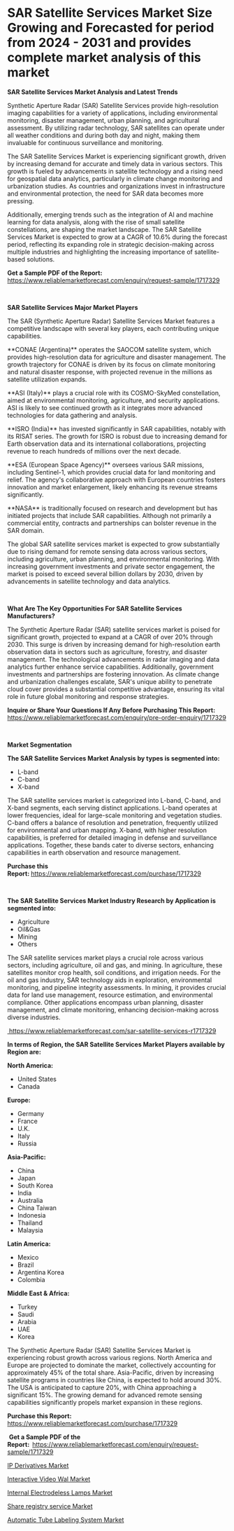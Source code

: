 <p><h1>SAR Satellite Services Market Size Growing and Forecasted for period from 2024 - 2031 and provides complete market analysis of this market</h1></p><p><strong>SAR Satellite Services Market Analysis and Latest Trends</strong></p>
<p><p>Synthetic Aperture Radar (SAR) Satellite Services provide high-resolution imaging capabilities for a variety of applications, including environmental monitoring, disaster management, urban planning, and agricultural assessment. By utilizing radar technology, SAR satellites can operate under all weather conditions and during both day and night, making them invaluable for continuous surveillance and monitoring.</p><p>The SAR Satellite Services Market is experiencing significant growth, driven by increasing demand for accurate and timely data in various sectors. This growth is fueled by advancements in satellite technology and a rising need for geospatial data analytics, particularly in climate change monitoring and urbanization studies. As countries and organizations invest in infrastructure and environmental protection, the need for SAR data becomes more pressing.</p><p>Additionally, emerging trends such as the integration of AI and machine learning for data analysis, along with the rise of small satellite constellations, are shaping the market landscape. The SAR Satellite Services Market is expected to grow at a CAGR of 10.6% during the forecast period, reflecting its expanding role in strategic decision-making across multiple industries and highlighting the increasing importance of satellite-based solutions.</p></p>
<p><strong>Get a Sample PDF of the Report:&nbsp;</strong> <a href="https://www.reliablemarketforecast.com/enquiry/request-sample/1717329?utm_campaign=1102&utm_medium=2&utm_source=Github&utm_content=ia&utm_term=14102024&utm_id=sar-satellite-services">https://www.reliablemarketforecast.com/enquiry/request-sample/1717329</a></p>
<p>&nbsp;</p>
<p><strong>SAR Satellite Services Major Market Players</strong></p>
<p><p>The SAR (Synthetic Aperture Radar) Satellite Services Market features a competitive landscape with several key players, each contributing unique capabilities. </p><p>**CONAE (Argentina)** operates the SAOCOM satellite system, which provides high-resolution data for agriculture and disaster management. The growth trajectory for CONAE is driven by its focus on climate monitoring and natural disaster response, with projected revenue in the millions as satellite utilization expands.</p><p>**ASI (Italy)** plays a crucial role with its COSMO-SkyMed constellation, aimed at environmental monitoring, agriculture, and security applications. ASI is likely to see continued growth as it integrates more advanced technologies for data gathering and analysis.</p><p>**ISRO (India)** has invested significantly in SAR capabilities, notably with its RISAT series. The growth for ISRO is robust due to increasing demand for Earth observation data and its international collaborations, projecting revenue to reach hundreds of millions over the next decade.</p><p>**ESA (European Space Agency)** oversees various SAR missions, including Sentinel-1, which provides crucial data for land monitoring and relief. The agency's collaborative approach with European countries fosters innovation and market enlargement, likely enhancing its revenue streams significantly.</p><p>**NASA** is traditionally focused on research and development but has initiated projects that include SAR capabilities. Although not primarily a commercial entity, contracts and partnerships can bolster revenue in the SAR domain.</p><p>The global SAR satellite services market is expected to grow substantially due to rising demand for remote sensing data across various sectors, including agriculture, urban planning, and environmental monitoring. With increasing government investments and private sector engagement, the market is poised to exceed several billion dollars by 2030, driven by advancements in satellite technology and data analytics.</p></p>
<p>&nbsp;</p>
<p><strong>What Are The Key Opportunities For SAR Satellite Services Manufacturers?</strong></p>
<p><p>The Synthetic Aperture Radar (SAR) satellite services market is poised for significant growth, projected to expand at a CAGR of over 20% through 2030. This surge is driven by increasing demand for high-resolution earth observation data in sectors such as agriculture, forestry, and disaster management. The technological advancements in radar imaging and data analytics further enhance service capabilities. Additionally, government investments and partnerships are fostering innovation. As climate change and urbanization challenges escalate, SAR's unique ability to penetrate cloud cover provides a substantial competitive advantage, ensuring its vital role in future global monitoring and response strategies.</p></p>
<p><strong>Inquire or Share Your Questions If Any Before Purchasing This Report:</strong> <a href="https://www.reliablemarketforecast.com/enquiry/pre-order-enquiry/1717329?utm_campaign=1102&utm_medium=2&utm_source=Github&utm_content=ia&utm_term=14102024&utm_id=sar-satellite-services">https://www.reliablemarketforecast.com/enquiry/pre-order-enquiry/1717329</a></p>
<p>&nbsp;</p>
<p><strong>Market Segmentation</strong></p>
<p><strong>The SAR Satellite Services Market Analysis by types is segmented into:</strong></p>
<p><ul><li>L-band</li><li>C-band</li><li>X-band</li></ul></p>
<p><p>The SAR satellite services market is categorized into L-band, C-band, and X-band segments, each serving distinct applications. L-band operates at lower frequencies, ideal for large-scale monitoring and vegetation studies. C-band offers a balance of resolution and penetration, frequently utilized for environmental and urban mapping. X-band, with higher resolution capabilities, is preferred for detailed imaging in defense and surveillance applications. Together, these bands cater to diverse sectors, enhancing capabilities in earth observation and resource management.</p></p>
<p><strong>Purchase this Report:&nbsp;</strong><a href="https://www.reliablemarketforecast.com/purchase/1717329?utm_campaign=1102&utm_medium=2&utm_source=Github&utm_content=ia&utm_term=14102024&utm_id=sar-satellite-services">https://www.reliablemarketforecast.com/purchase/1717329</a></p>
<p>&nbsp;</p>
<p><strong>The SAR Satellite Services Market Industry Research by Application is segmented into:</strong></p>
<p><ul><li>Agriculture</li><li>Oil&Gas</li><li>Mining</li><li>Others</li></ul></p>
<p><p>The SAR satellite services market plays a crucial role across various sectors, including agriculture, oil and gas, and mining. In agriculture, these satellites monitor crop health, soil conditions, and irrigation needs. For the oil and gas industry, SAR technology aids in exploration, environmental monitoring, and pipeline integrity assessments. In mining, it provides crucial data for land use management, resource estimation, and environmental compliance. Other applications encompass urban planning, disaster management, and climate monitoring, enhancing decision-making across diverse industries.</p></p>
<p><a href="https://www.reliablemarketforecast.com/sar-satellite-services-r1717329?utm_campaign=1102&utm_medium=2&utm_source=Github&utm_content=ia&utm_term=14102024&utm_id=sar-satellite-services">&nbsp;https://www.reliablemarketforecast.com/sar-satellite-services-r1717329</a></p>
<p><strong>In terms of Region, the SAR Satellite Services Market Players available by Region are:</strong></p>
<p>
    <p> <strong> North America: </strong>
        <ul>
            <li>United States</li>
            <li>Canada</li>
        </ul>
        </p> 
    <p> <strong> Europe: </strong>
        <ul>
            <li>Germany</li>
            <li>France</li>
            <li>U.K.</li>
            <li>Italy</li>
            <li>Russia</li>
        </ul>
        </p> 
    <p> <strong> Asia-Pacific: </strong>
        <ul>
            <li>China</li>
            <li>Japan</li>
            <li>South Korea</li>
            <li>India</li>
            <li>Australia</li>
            <li>China Taiwan</li>
            <li>Indonesia</li>
            <li>Thailand</li>
            <li>Malaysia</li>
        </ul>
        </p> 
    <p> <strong> Latin America: </strong>
        <ul>
            <li>Mexico</li>
            <li>Brazil</li>
            <li>Argentina Korea</li>
            <li>Colombia</li>
        </ul>
        </p> 
    <p> <strong> Middle East & Africa: </strong>
        <ul>
            <li>Turkey</li>
            <li>Saudi</li>
            <li>Arabia</li>
            <li>UAE</li>
            <li>Korea</li>
        </ul>
    </p>
    </p>
<p><p>The Synthetic Aperture Radar (SAR) Satellite Services Market is experiencing robust growth across various regions. North America and Europe are projected to dominate the market, collectively accounting for approximately 45% of the total share. Asia-Pacific, driven by increasing satellite programs in countries like China, is expected to hold around 30%. The USA is anticipated to capture 20%, with China approaching a significant 15%. The growing demand for advanced remote sensing capabilities significantly propels market expansion in these regions.</p></p>
<p><strong>Purchase this Report: </strong><a href="https://www.reliablemarketforecast.com/purchase/1717329?utm_campaign=1102&utm_medium=2&utm_source=Github&utm_content=ia&utm_term=14102024&utm_id=sar-satellite-services">https://www.reliablemarketforecast.com/purchase/1717329</a></p>
<p>&nbsp;<strong>Get a Sample PDF of the Report:&nbsp;&nbsp;</strong><a href="https://www.reliablemarketforecast.com/enquiry/request-sample/1717329?utm_campaign=1102&utm_medium=2&utm_source=Github&utm_content=ia&utm_term=14102024&utm_id=sar-satellite-services">https://www.reliablemarketforecast.com/enquiry/request-sample/1717329</a></p>
<p><strong></strong></p>
<p><p><a href="https://www.linkedin.com/pulse/global-ip-derivatives-market-trends-forecasts-strategic-analysis-kpi0f?utm_campaign=1102&utm_medium=2&utm_source=Github&utm_content=ia&utm_term=14102024&utm_id=sar-satellite-services">IP Derivatives Market</a></p><p><a href="https://www.linkedin.com/pulse/unveiling-market-trends-global-interactive-video-wal-growth-lffwc?utm_campaign=1102&utm_medium=2&utm_source=Github&utm_content=ia&utm_term=14102024&utm_id=sar-satellite-services">Interactive Video Wal Market</a></p><p><a href="https://www.linkedin.com/pulse/global-perspectives-internal-electrodeless-lamps-market-trends-zymze?trk=public_post_embed_feed-article-content&utm_campaign=1102&utm_medium=2&utm_source=Github&utm_content=ia&utm_term=14102024&utm_id=sar-satellite-services">Internal Electrodeless Lamps Market</a></p><p><a href="https://github.com/hegwervaemeruk/Market-Research-Report-List-1/blob/main/share-registry-service-market.md?utm_campaign=1102&utm_medium=2&utm_source=Github&utm_content=ia&utm_term=14102024&utm_id=sar-satellite-services">Share registry service Market</a></p><p><a href="https://github.com/daltondngelvin/Market-Research-Report-List-1/blob/main/automatic-tube-labeling-system-market.md?utm_campaign=1102&utm_medium=2&utm_source=Github&utm_content=ia&utm_term=14102024&utm_id=sar-satellite-services">Automatic Tube Labeling System Market</a></p></p>